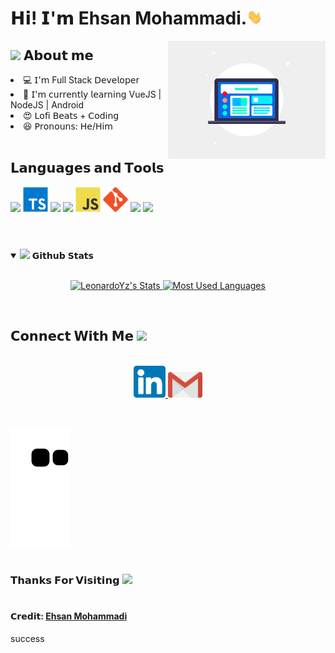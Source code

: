 <h1> 𝗛𝗶! 𝗜'𝗺 Ehsan Mohammadi.<img src="https://github.com/ehsanmohammadi65/ehsanmohammadi65/blob/main/assets/Hi.gif" width="25"></h1>
<img align="right" width="50%" src="https://github.com/ehsanmohammadi65/ehsanmohammadi65/blob/main/assets/responsive-design-image.gif">

<h2> <img src="https://emoji.gg/assets/emoji/7279-vibecat.gif" width="24"/> 𝗔𝗯𝗼𝘂𝘁 𝗺𝗲 </h2>

<li> 💻 𝖨'𝗆 Full Stack 𝖣𝖾𝗏𝖾𝗅𝗈𝗉𝖾𝗋 </li>
<li> 🧠 𝖨'𝗆 𝖼𝗎𝗋𝗋𝖾𝗇𝗍𝗅𝗒 𝗅𝖾𝖺𝗋𝗇𝗂𝗇𝗀 VueJS | NodeJS | Android</li>
<li> 😍 𝖫𝗈𝖿𝗂 𝖡𝖾𝖺𝗍𝗌 + 𝖢𝗈𝖽𝗂𝗇𝗀 </li>
<li> 😆 𝖯𝗋𝗈𝗇𝗈𝗎𝗇𝗌: 𝖧𝖾/𝖧𝗂𝗆 </li>

<br/>
<h2>𝗟𝗮𝗻𝗴𝘂𝗮𝗴𝗲𝘀 𝗮𝗻𝗱 𝗧𝗼𝗼𝗹𝘀</h2>
<code><img width="43" src="https://upload.wikimedia.org/wikipedia/commons/9/95/Vue.js_Logo_2.svg"></code>
<code><img width="40" src="https://github.com/ehsanmohammadi65/ehsanmohammadi65/blob/main/assets/Typescript.svg"></code>
<code><img width="43" src="https://upload.wikimedia.org/wikipedia/commons/a/ae/Nuxt_logo.svg"></code>
<code><img width="43" src="https://upload.wikimedia.org/wikipedia/commons/d/d9/Node.js_logo.svg"></code>
<code><img width="40" src="https://github.com/ehsanmohammadi65/ehsanmohammadi65/blob/main/assets/JS.svg"></code>
<code><img width="40" src="https://github.com/ehsanmohammadi65/ehsanmohammadi65/blob/main/assets/git.svg"></code>
<code><img width="40" src="https://upload.wikimedia.org/wikipedia/commons/4/4e/Docker_%28container_engine%29_logo.svg"></code>
<code><img width="40" src="https://upload.wikimedia.org/wikipedia/commons/a/ab/Linux_Logo_in_Linux_Libertine_Font.svg"></code>
<br/>
<br/>

#

<details open="">
<summary>
  <img src="https://media.giphy.com/media/cj87CxfRtrUifF3Ryk/giphy.gif" height="25">
  <span>𝗚𝗶𝘁𝗵𝘂𝗯 𝗦𝘁𝗮𝘁𝘀</span>
</summary>
<br>

<p align="center">
  <a href="https://github.com/ehsanmohammadi65/" target="_blank">
    <img width="400em" src="https://github-readme-stats.vercel.app/api?username=ehsanmohammadi65&show_icons=true&theme=react" alt="LeonardoYz's Stats" />
    <img width="335em" src="https://github-readme-stats.vercel.app/api/top-langs/?username=ehsanmohammadi65&layout=compact&theme=react" alt="Most Used Languages" />
  </a>
</p>
</details>
<br>

<h2>
  𝗖𝗼𝗻𝗻𝗲𝗰𝘁 𝗪𝗶𝘁𝗵 𝗠𝗲
  <a target="_blank">
    <img src="https://media.tenor.com/images/22f42c11b612b041b4038573dca18a2d/tenor.gif" height="25px" style="max-width:100%;">
  </a>
</h2>

<p align="center">
  <br>
  <a href="https://www.linkedin.com/in/ehsan-mohamadi-pv/" target="_blank">
    <code><img width="51" src="https://raw.githubusercontent.com/ehsanmohammadi65/ehsanmohammadi65/main/assets/linkedIn.png"/></code>
  </a>
  <a href="mailto: xyxyxyxy16@gmail.com" target="_blank">
    <code><img width="55" src="https://raw.githubusercontent.com/ehsanmohammadi65/ehsanmohammadi65/main/assets/gmail.png"/></code>
  </a>
</p>
<br/>

![Snake animation](https://github.com/ehsanmohammadi65/ehsanmohammadi65/blob/output/github-contribution-grid-snake.svg)

#

<h3>𝗧𝗵𝗮𝗻𝗸𝘀 𝗙𝗼𝗿 𝗩𝗶𝘀𝗶𝘁𝗶𝗻𝗴 <img height="40" src="https://emoji.gg/assets/emoji/7333-parrotdance.gif"></h3>

#

<h4>𝗖𝗿𝗲𝗱𝗶𝘁: <a href="https://github.com/ehsanmohammadi65">Ehsan Mohammadi</a></h4>
<p>success</p>
